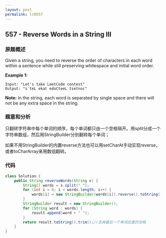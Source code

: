 ```yaml
---
layout: post
permalink: lc0557
---
```


## 557 - Reverse Words in a String III

### 原题概述

Given a string, you need to reverse the order of characters in each word within a sentence while still preserving whitespace and initial word order.

**Example 1:**  


```text
Input: "Let's take LeetCode contest"
Output: "s'teL ekat edoCteeL tsetnoc"
```

**Note:** In the string, each word is separated by single space and there will not be any extra space in the string.

### 题意和分析

只翻转字符串中每个单词的顺序，每个单词都只由一个空格隔开。用split分成一个字符串数组，然后用StringBuilder分别翻转每个单词；

如果不用StringBuilder的内置reverse方法也可以用setCharAt手动实现reverse，或者toCharArray来用数组翻转。

### 代码

```java
class Solution {
    public String reverseWords(String s) {
        String[] words = s.split(" ");
        for (int i = 0; i < words.length; i++) {
            words[i] = new StringBuilder(words[i]).reverse().toString();//用内置方法进行翻转
        }
        StringBuilder result = new StringBuilder();
        for (String word : words) {
            result.append(word + " ");
        }
        return result.toString().trim();//去掉最后一个单词后面的空格
    }
}
```
